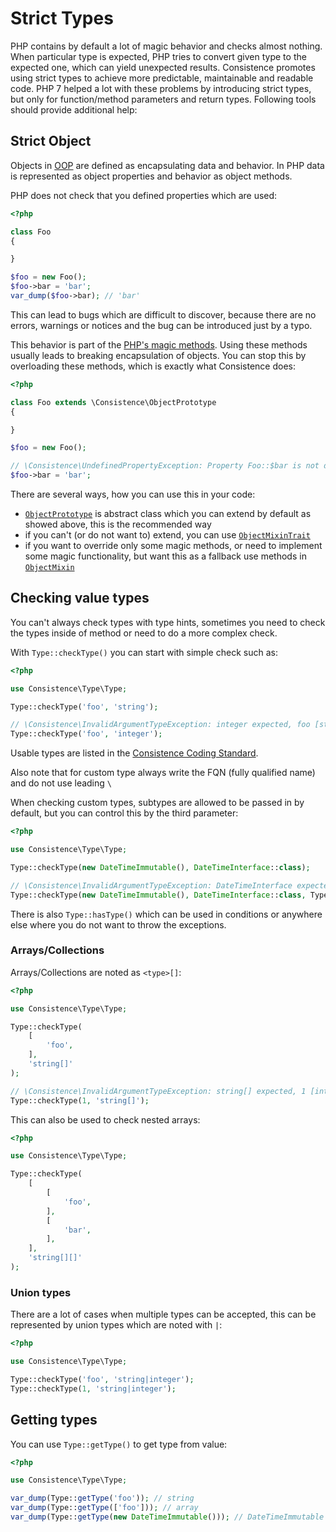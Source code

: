Strict Types
============

PHP contains by default a lot of magic behavior and checks almost nothing. When particular type is expected, PHP tries to convert given type to the expected one, which can yield unexpected results. Consistence promotes using strict types to achieve more predictable, maintainable and readable code. PHP 7 helped a lot with these problems by introducing strict types, but only for function/method parameters and return types. Following tools should provide additional help:

Strict Object
-------------

Objects in [OOP](https://en.wikipedia.org/wiki/Object-oriented_programming) are defined as encapsulating data and behavior. In PHP data is represented as object properties and behavior as object methods.

PHP does not check that you defined properties which are used:

```php
<?php

class Foo
{

}

$foo = new Foo();
$foo->bar = 'bar';
var_dump($foo->bar); // 'bar'
```

This can lead to bugs which are difficult to discover, because there are no errors, warnings or notices and the bug can be introduced just by a typo.

This behavior is part of the [PHP's magic methods](http://php.net/manual/en/language.oop5.magic.php). Using these methods usually leads to breaking encapsulation of objects. You can stop this by overloading these methods, which is exactly what Consistence does:

```php
<?php

class Foo extends \Consistence\ObjectPrototype
{

}

$foo = new Foo();

// \Consistence\UndefinedPropertyException: Property Foo::$bar is not defined or is not accessible
$foo->bar = 'bar';
```

 There are several ways, how you can use this in your code:

* [`ObjectPrototype`](/src/ObjectPrototype.php) is abstract class which you can extend by default as showed above, this is the recommended way
* if you can't (or do not want to) extend, you can use [`ObjectMixinTrait`](/src/Type/ObjectMixinTrait.php)
* if you want to override only some magic methods, or need to implement some magic functionality, but want this as a fallback use methods in [`ObjectMixin`](/src/Type/ObjectMixin.php)

Checking value types
--------------------

You can't always check types with type hints, sometimes you need to check the types inside of method or need to do a more complex check.

With `Type::checkType()` you can start with simple check such as:

```php
<?php

use Consistence\Type\Type;

Type::checkType('foo', 'string');

// \Consistence\InvalidArgumentTypeException: integer expected, foo [string] given
Type::checkType('foo', 'integer');
```

Usable types are listed in the [Consistence Coding Standard](https://github.com/consistence/coding-standard/blob/master/consistence-coding-standard.md#allowed-types-for-param-return-var).

Also note that for custom type always write the FQN (fully qualified name) and do not use leading `\`

When checking custom types, subtypes are allowed to be passed in by default, but you can control this by the third parameter:

```php
<?php

use Consistence\Type\Type;

Type::checkType(new DateTimeImmutable(), DateTimeInterface::class);

// \Consistence\InvalidArgumentTypeException: DateTimeInterface expected, DateTimeImmutable#ecc7 [DateTimeImmutable] given
Type::checkType(new DateTimeImmutable(), DateTimeInterface::class, Type::SUBTYPES_DISALLOW);
```

There is also `Type::hasType()` which can be used in conditions or anywhere else where you do not want to throw the exceptions.

### Arrays/Collections

Arrays/Collections are noted as `<type>[]`:

```php
<?php

use Consistence\Type\Type;

Type::checkType(
	[
		'foo',
	],
	'string[]'
);

// \Consistence\InvalidArgumentTypeException: string[] expected, 1 [integer] given
Type::checkType(1, 'string[]');
```

This can also be used to check nested arrays:

```php
<?php

use Consistence\Type\Type;

Type::checkType(
	[
		[
			'foo',
		],
		[
			'bar',
		],
	],
	'string[][]'
);
```

### Union types

There are a lot of cases when multiple types can be accepted, this can be represented by union types which are noted with `|`:

```php
<?php

use Consistence\Type\Type;

Type::checkType('foo', 'string|integer');
Type::checkType(1, 'string|integer');
```

Getting types
-------------

You can use `Type::getType()` to get type from value:

```php
<?php

use Consistence\Type\Type;

var_dump(Type::getType('foo')); // string
var_dump(Type::getType(['foo'])); // array
var_dump(Type::getType(new DateTimeImmutable())); // DateTimeImmutable
```
